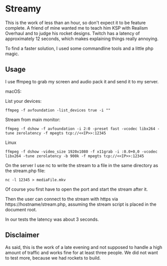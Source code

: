 # Streamy

This is the work of less than an hour, so don't expect it to be feature complete.
A friend of mine wanted me to teach him KSP with Realism Overhaul and to judge his rocket designs. Twitch has a latency of approximately 12 seconds, which makes explaining things really annoying.

To find a faster solution, I used some commandline tools and a little php magic.

## Usage
I use ffmpeg to grab my screen and audio pack it and send it to my server.

macOS:

List your devices:

``ffmpeg -f avfoundation -list_devices true -i ""``

Stream from main monitor:

``ffmpeg -f dshow -f avfoundation -i 2:0 -preset fast -vcodec libx264 -tune zerolatency -f mpegts tcp://<<IP>>:12345``

Linux

``ffmpeg -f dshow -video_size 1920x1080 -f x11grab -i :0.0+0,0 -vcodec libx264 -tune zerolatency -b 900k -f mpegts tcp://<<IP>>:12345``

On the server I use nc to write the stream to a file in the same directory as the stream.php file:

``nc -l 12345 > mediaFile.mkv``

Of course you first have to open the port and start the stream after it.

Then the user can connect to the stream with https via https://hostname/stream.php, assuming the stream script is placed in the document root.

In our tests the latency was about 3 seconds.

## Disclaimer

As said, this is the work of a late evening and not supposed to handle a high amount of traffic and works fine for at least three people. We did not want to test more, because we had rockets to build.